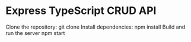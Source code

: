 # Express TypeScript CRUD API
  Clone the repository:
   git clone <repository-url>
   Install dependencies:
   npm install
   Build and run the server
   npm start

